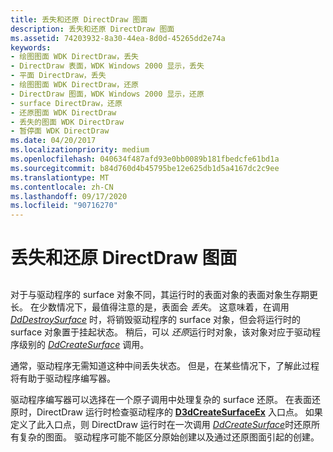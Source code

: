 ```yaml
---
title: 丢失和还原 DirectDraw 图面
description: 丢失和还原 DirectDraw 图面
ms.assetid: 74203932-8a30-44ea-8d0d-45265dd2e74a
keywords:
- 绘图图面 WDK DirectDraw，丢失
- DirectDraw 表面，WDK Windows 2000 显示，丢失
- 平面 DirectDraw，丢失
- 绘图图面 WDK DirectDraw，还原
- DirectDraw 图面，WDK Windows 2000 显示，还原
- surface DirectDraw，还原
- 还原图面 WDK DirectDraw
- 丢失的图面 WDK DirectDraw
- 暂停面 WDK DirectDraw
ms.date: 04/20/2017
ms.localizationpriority: medium
ms.openlocfilehash: 040634f487afd93e0bb0089b181fbedcfe61bd1a
ms.sourcegitcommit: b84d760d4b45795be12e625db1d5a4167dc2c9ee
ms.translationtype: MT
ms.contentlocale: zh-CN
ms.lasthandoff: 09/17/2020
ms.locfileid: "90716270"
---
```

# <a name="losing-and-restoring-directdraw-surfaces"></a>丢失和还原 DirectDraw 图面


## <span id="ddk_losing_and_restoring_directdraw_surfaces_gg"></span><span id="DDK_LOSING_AND_RESTORING_DIRECTDRAW_SURFACES_GG"></span>


对于与驱动程序的 surface 对象不同，其运行时的表面对象的表面对象生存期更长。 在少数情况下，最值得注意的是，表面会 *丢失*。 这意味着，在调用 [*DdDestroySurface*](/windows/win32/api/ddrawint/nc-ddrawint-pdd_surfcb_destroysurface) 时，将销毁驱动程序的 surface 对象，但会将运行时的 surface 对象置于挂起状态。 稍后，可以 *还原*运行时对象，该对象对应于驱动程序级别的 [*DdCreateSurface*](/previous-versions/windows/hardware/drivers/ff549263(v=vs.85)) 调用。

通常，驱动程序无需知道这种中间丢失状态。 但是，在某些情况下，了解此过程将有助于驱动程序编写器。

驱动程序编写器可以选择在一个原子调用中处理复杂的 surface 还原。 在表面还原时，DirectDraw 运行时检查驱动程序的 [**D3dCreateSurfaceEx**](/windows/win32/api/ddrawint/nc-ddrawint-pdd_createsurfaceex) 入口点。 如果定义了此入口点，则 DirectDraw 运行时在一次调用 [*DdCreateSurface*](/previous-versions/windows/hardware/drivers/ff549263(v=vs.85))时还原所有复杂的图面。 驱动程序可能不能区分原始创建以及通过还原图面引起的创建。

 

